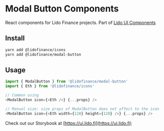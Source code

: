 # Modal Button Components

React components for Lido Finance projects.
Part of [Lido UI Components](https://github.com/lidofinance/ui/#readme)

## Install

```bash
yarn add @lidofinance/icons
yarn add @lidofinance/modal-button
```

## Usage

```ts
import { ModalButton } from '@lidofinance/modal-button'
import { Eth } from '@lidofinance/icons'

// Common using
<ModalButton icon={<Eth />} {...props} />

// Manual size: size props of ModalButton does not affect to the icon
<ModalButton icon={<Eth width={128} height={128} />} {...props} />
```

Check out our Storybook at [https://ui.lido.fi](https://ui.lido.fi)
